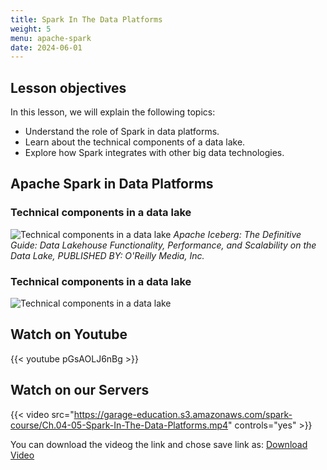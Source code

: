```yaml
---
title: Spark In The Data Platforms
weight: 5
menu: apache-spark
date: 2024-06-01
---
```


## Lesson objectives

In this lesson, we will explain the following topics:
- Understand the role of Spark in data platforms.
- Learn about the technical components of a data lake.
- Explore how Spark integrates with other big data technologies.

## Apache Spark in Data Platforms

### Technical components in a data lake

![Technical components in a data lake](../Figures/chapter-04/datalake_table_format.png)
*Apache Iceberg: The Definitive Guide: Data Lakehouse Functionality, Performance, and Scalability on the Data Lake, PUBLISHED BY: O'Reilly Media, Inc.*

### Technical components in a data lake

![Technical components in a data lake](../Figures/chapter-04/DataPlatform.png)

## Watch on Youtube

{{< youtube pGsAOLJ6nBg >}}

## Watch on our Servers

{{< video src="https://garage-education.s3.amazonaws.com/spark-course/Ch.04-05-Spark-In-The-Data-Platforms.mp4" controls="yes" >}}

You can download the videog the link and chose save link as: [Download Video](https://garage-education.s3.amazonaws.com/spark-course/Ch.04-05-Spark-In-The-Data-Platforms.mp4)
